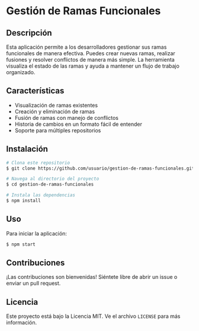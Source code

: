 # Gestión de Ramas Funcionales

## Descripción
Esta aplicación permite a los desarrolladores gestionar sus ramas funcionales de manera efectiva. Puedes crear nuevas ramas, realizar fusiones y resolver conflictos de manera más simple. La herramienta visualiza el estado de las ramas y ayuda a mantener un flujo de trabajo organizado.

## Características
- Visualización de ramas existentes
- Creación y eliminación de ramas
- Fusión de ramas con manejo de conflictos
- Historia de cambios en un formato fácil de entender
- Soporte para múltiples repositorios

## Instalación
```bash
# Clona este repositorio
$ git clone https://github.com/usuario/gestion-de-ramas-funcionales.git

# Navega al directorio del proyecto
$ cd gestion-de-ramas-funcionales

# Instala las dependencias
$ npm install
```

## Uso
Para iniciar la aplicación:
```bash
$ npm start
```

## Contribuciones
¡Las contribuciones son bienvenidas! Siéntete libre de abrir un issue o enviar un pull request.

## Licencia
Este proyecto está bajo la Licencia MIT. Ve el archivo `LICENSE` para más información.